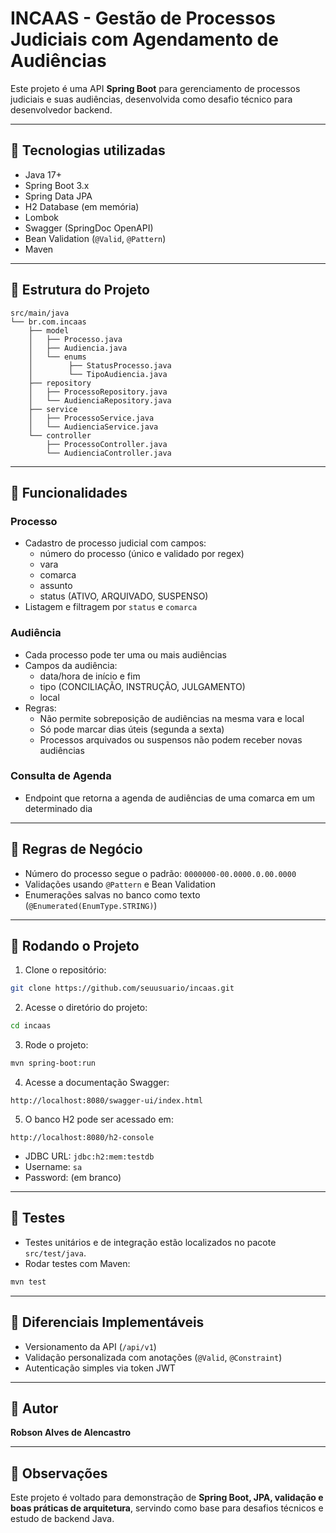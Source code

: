 # INCAAS - Gestão de Processos Judiciais com Agendamento de Audiências

Este projeto é uma API **Spring Boot** para gerenciamento de processos judiciais e suas audiências, desenvolvida como desafio técnico para desenvolvedor backend.

---

## 🔹 Tecnologias utilizadas

- Java 17+
- Spring Boot 3.x
- Spring Data JPA
- H2 Database (em memória)
- Lombok
- Swagger (SpringDoc OpenAPI)
- Bean Validation (`@Valid`, `@Pattern`)
- Maven

---

## 🔹 Estrutura do Projeto

```
src/main/java
└── br.com.incaas
    ├── model
    │   ├── Processo.java
    │   ├── Audiencia.java
    │   └── enums
    │        ├── StatusProcesso.java
    │        └── TipoAudiencia.java
    ├── repository
    │   ├── ProcessoRepository.java
    │   └── AudienciaRepository.java
    ├── service
    │   ├── ProcessoService.java
    │   └── AudienciaService.java
    └── controller
        ├── ProcessoController.java
        └── AudienciaController.java
```

---

## 🔹 Funcionalidades

### Processo
- Cadastro de processo judicial com campos:
  - número do processo (único e validado por regex)
  - vara
  - comarca
  - assunto
  - status (ATIVO, ARQUIVADO, SUSPENSO)
- Listagem e filtragem por `status` e `comarca`

### Audiência
- Cada processo pode ter uma ou mais audiências
- Campos da audiência:
  - data/hora de início e fim
  - tipo (CONCILIAÇÃO, INSTRUÇÃO, JULGAMENTO)
  - local
- Regras:
  - Não permite sobreposição de audiências na mesma vara e local
  - Só pode marcar dias úteis (segunda a sexta)
  - Processos arquivados ou suspensos não podem receber novas audiências

### Consulta de Agenda
- Endpoint que retorna a agenda de audiências de uma comarca em um determinado dia

---

## 🔹 Regras de Negócio
- Número do processo segue o padrão: `0000000-00.0000.0.00.0000`
- Validações usando `@Pattern` e Bean Validation
- Enumerações salvas no banco como texto (`@Enumerated(EnumType.STRING)`)

---

## 🔹 Rodando o Projeto

1. Clone o repositório:
```bash
git clone https://github.com/seuusuario/incaas.git
```

2. Acesse o diretório do projeto:
```bash
cd incaas
```

3. Rode o projeto:
```bash
mvn spring-boot:run
```

4. Acesse a documentação Swagger:
```
http://localhost:8080/swagger-ui/index.html
```

5. O banco H2 pode ser acessado em:
```
http://localhost:8080/h2-console
```
- JDBC URL: `jdbc:h2:mem:testdb`
- Username: `sa`
- Password: (em branco)

---

## 🔹 Testes
- Testes unitários e de integração estão localizados no pacote `src/test/java`.  
- Rodar testes com Maven:
```bash
mvn test
```

---

## 🔹 Diferenciais Implementáveis
- Versionamento da API (`/api/v1`)
- Validação personalizada com anotações (`@Valid`, `@Constraint`)
- Autenticação simples via token JWT

---

## 🔹 Autor
**Robson Alves de Alencastro**

---

## 🔹 Observações
Este projeto é voltado para demonstração de **Spring Boot, JPA, validação e boas práticas de arquitetura**, servindo como base para desafios técnicos e estudo de backend Java.
